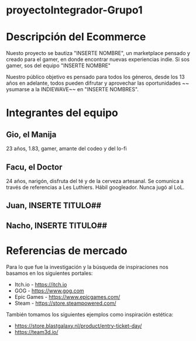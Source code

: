 # proyectoIntegrador-Grupo1

# Descripción del Ecommerce #

Nuesto proyecto se bautiza "INSERTE NOMBRE", un marketplace pensado y creado para el gamer, en donde encontrar nuevas experiencias indie. Si sos gamer, sos del equipo "INSERTE NOMBRE"

Nuestro público objetivo es pensado para todos los géneros, desde los 13 años en adelante, todos pueden difrutar y aprovechar las oportunidades ~~ ysumarse a la INDIEWAVE~~ en "INSERTE NOMBRES".

# Integrantes del equipo #

## Gio, el Manija ##
23 años, 1.83, gamer, amante del codeo y del lo-fi

## Facu, el Doctor ##
24 años, narigón, disfruta del té y de la cerveza artesanal. Se comunica a través de referencias a Les Luthiers. Hábil googleador. Nunca jugó al LoL.

## Juan, INSERTE TITULO##

## Nacho, INSERTE TITULO##

# Referencias de mercado #

Para lo que fue la investigación y la búsqueda de inspiraciones nos basamos en los siguientes portales:
- Itch.io - https://itch.io
- GOG - https://www.gog.com
- Epic Games - https://www.epicgames.com/
- Steam - https://store.steampowered.com/

También tomamos los siguientes ejemplos como inspiración estética:

- https://store.blastgalaxy.nl/product/entry-ticket-day/
- https://team3d.io/

